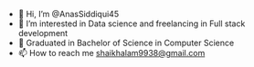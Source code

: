 - 👋 Hi, I’m @AnasSiddiqui45
- 👀 I’m interested in Data science and freelancing in Full stack development 
- 🌱 Graduated in Bachelor of Science in Computer Science
- 📫 How to reach me shaikhalam9938@gmail.com  

<!---
AnasSiddiqui45/AnasSiddiqui45 is a ✨ special ✨ repository because its `README.md` (this file) appears on your GitHub profile.
You can click the Preview link to take a look at your changes.
--->
